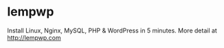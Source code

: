 lempwp
======

Install Linux, Nginx, MySQL, PHP &amp; WordPress in 5 minutes.
More detail at http://lempwp.com
